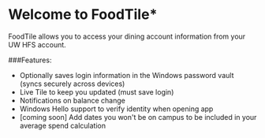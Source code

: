# Welcome to FoodTile*

FoodTile allows you to access your dining account information from your UW HFS account.  

###Features:
- Optionally saves login information in the Windows password vault (syncs securely across devices)
- Live Tile to keep you updated (must save login)
- Notifications on balance change
- Windows Hello support to verify identity when opening app
- [coming soon] Add dates you won't be on campus to be included in your average spend calculation
